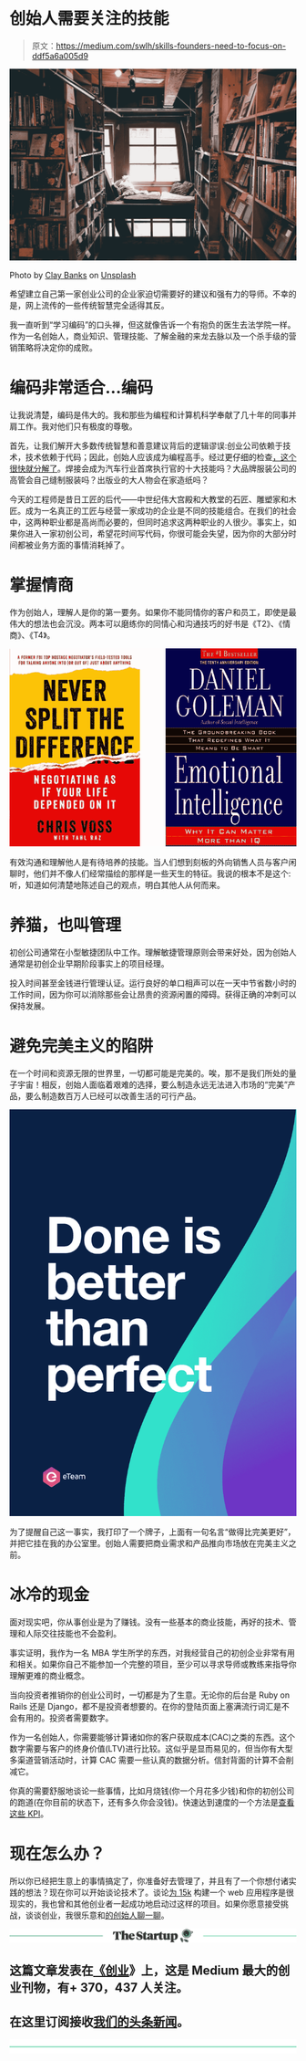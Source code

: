 # 创始人需要关注的技能

> 原文：<https://medium.com/swlh/skills-founders-need-to-focus-on-ddf5a6a005d9>

![](img/d593a42a9e698f617a1be626c2212807.png)

Photo by [Clay Banks](https://unsplash.com/photos/z_DkoUqgx6M?utm_source=unsplash&utm_medium=referral&utm_content=creditCopyText) on [Unsplash](https://unsplash.com/search/photos/bookshelf?utm_source=unsplash&utm_medium=referral&utm_content=creditCopyText)

希望建立自己第一家创业公司的企业家迫切需要好的建议和强有力的导师。不幸的是，网上流传的一些传统智慧完全适得其反。

我一直听到“学习编码”的口头禅，但这就像告诉一个有抱负的医生去法学院一样。作为一名创始人，商业知识、管理技能、了解金融的来龙去脉以及一个杀手级的营销策略将决定你的成败。

# 编码非常适合…编码

让我说清楚，编码是伟大的。我和那些为编程和计算机科学奉献了几十年的同事并肩工作。我对他们只有极度的尊敬。

首先，让我们解开大多数传统智慧和善意建议背后的逻辑谬误:创业公司依赖于技术，技术依赖于代码；因此，创始人应该成为编程高手。经过更仔细的检查[，这个很快就分解了](https://eteam.io/blog/i-have-an-app-idea-but-no-programming-skills/)。焊接会成为汽车行业首席执行官的十大技能吗？大品牌服装公司的高管会自己缝制服装吗？出版业的大人物会在家造纸吗？

今天的工程师是昔日工匠的后代——中世纪伟大宫殿和大教堂的石匠、雕塑家和木匠。成为一名真正的工匠与经营一家成功的企业是不同的技能组合。在我们的社会中，这两种职业都是高尚而必要的，但同时追求这两种职业的人很少。事实上，如果你进入一家初创公司，希望花时间写代码，你很可能会失望，因为你的大部分时间都被业务方面的事情消耗掉了。

# 掌握情商

作为创始人，理解人是你的第一要务。如果你不能同情你的客户和员工，即使是最伟大的想法也会沉没。两本可以磨练你的同情心和沟通技巧的好书是《T2》、《情商》、《T4》。

![](img/2547e7c8e73b594e5fa0e3b2c539a840.png)

有效沟通和理解他人是有待培养的技能。当人们想到刻板的外向销售人员与客户闲聊时，他们并不像人们经常描绘的那样是一些天生的特征。我说的根本不是这个:听，知道如何清楚地陈述自己的观点，明白其他人从何而来。

# 养猫，也叫管理

初创公司通常在小型敏捷团队中工作。理解敏捷管理原则会带来好处，因为创始人通常是初创企业早期阶段事实上的项目经理。

投入时间甚至金钱进行管理认证。运行良好的单口相声可以在一天中节省数小时的工作时间，因为你可以消除那些会让昂贵的资源闲置的障碍。获得正确的冲刺可以保持发展。

# 避免完美主义的陷阱

在一个时间和资源无限的世界里，一切都可能是完美的。唉，那不是我们所处的量子宇宙！相反，创始人面临着艰难的选择，要么制造永远无法进入市场的“完美”产品，要么制造数百万人已经可以改善生活的可行产品。

![](img/73f9dee7ac9363af97e44ca8ff96ca67.png)

为了提醒自己这一事实，我打印了一个牌子，上面有一句名言“做得比完美更好”，并把它挂在我的办公室里。创始人需要把商业需求和产品推向市场放在完美主义之前。

# 冰冷的现金

面对现实吧，你从事创业是为了赚钱。没有一些基本的商业技能，再好的技术、管理和人际交往技能也不会盈利。

事实证明，我作为一名 MBA 学生所学的东西，对我经营自己的初创企业非常有用和相关。如果你自己不能参加一个完整的项目，至少可以寻求导师或教练来指导你理解更难的商业概念。

当向投资者推销你的创业公司时，一切都是为了生意。无论你的后台是 Ruby on Rails 还是 Django，都不是投资者想要的。在你的登陆页面上塞满流行词汇是不会有用的。投资者需要数字。

作为一名创始人，你需要能够计算诸如你的客户获取成本(CAC)之类的东西。这个数字需要与客户的终身价值(LTV)进行比较。这似乎是显而易见的，但当你有大型多渠道营销活动时，计算 CAC 需要一些认真的数据分析。信封背面的计算不会削减它。

你真的需要舒服地谈论一些事情，比如月烧钱(你一个月花多少钱)和你的初创公司的跑道(在你目前的状态下，还有多久你会没钱)。快速达到速度的一个方法是[查看这些 KPI](https://techcrunch.com/2017/02/04/12-kpis-you-must-know-before-pitching-your-startup/)。

# 现在怎么办？

所以你已经把生意上的事情搞定了，你准备好去管理了，并且有了一个你想付诸实践的想法？现在你可以开始谈论技术了。谈论[为 15k](https://eteam.io/blog/idea-to-app-for-under-15k/) 构建一个 web 应用程序是很现实的，我也曾和其他创业者一起成功地启动过这样的项目。如果你愿意接受挑战，谈谈创业，我很乐意和[的创始人聊一聊](https://eteam.io/hireus)。

[![](img/308a8d84fb9b2fab43d66c117fcc4bb4.png)](https://medium.com/swlh)

## 这篇文章发表在[《创业](https://medium.com/swlh)》上，这是 Medium 最大的创业刊物，有+ 370，437 人关注。

## 在这里订阅接收[我们的头条新闻](http://growthsupply.com/the-startup-newsletter/)。

[![](img/b0164736ea17a63403e660de5dedf91a.png)](https://medium.com/swlh)